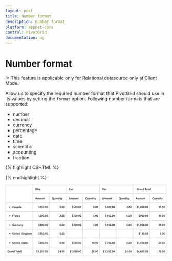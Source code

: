 ```yaml
---
layout: post
title: Number format
description: number format 
platform: aspnet-core
control: PivotGrid
documentation: ug
---
```


# Number format 

I> This feature is applicable only for Relational datasource only at Client Mode.

Allow us to specify the required number format that PivotGrid should use in its values by setting the `format` option. Following number formats that are supported:

* number
* decimal
* currency
* percentage
* date
* time
* scientific
* accounting
* fraction

{% highlight CSHTML %}

<ej-pivot-grid id="PivotGrid1" load="onload">
    <e-data-source>
        <e-pivot-rows>
            <e-row-field field-name="State" field-caption="State"></e-row-field>
            <e-row-field field-name="Country" field-caption="Country"></e-row-field>
        </e-pivot-rows>
        <e-pivot-columns>
            <e-column-field field-name="Product" field-caption="Product"></e-column-field>
        </e-pivot-columns>
        <e-pivot-values>
            <e-value-field field-name="Amount" field-caption="Amount" format="currency"></e-value-field>
            <e-value-field field-name="Quantity" field-caption="Quantity" format="decimal"></e-value-field>
        </e-pivot-values>
    </e-data-source>
</ej-pivot-grid>

 {% endhighlight %}

![](Number-Format_images/Numberformat.png)

